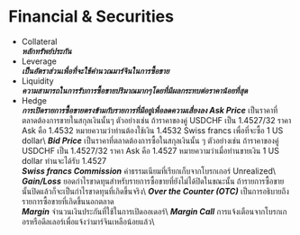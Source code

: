 # Financial & Securities 
- Collateral\
***หลักทรัพย์ประกัน*** 
- Leverage\
***เป็นอัตราส่วนเพื่อที่จะใช้คำนวณมาร์จินในการซื้อขาย***
- Liquidity\
***ความสามารถในการรับการซื้อขายปริมาณมากๆโดยที่มีผลกระทบต่อราคาน้อยที่สุด***
- Hedge\
***การเปิดรายการซื้อขายตรงข้ามกับรายการที่มีอยู่เพื่อลดความเสี่ยงลง***
***Ask Price*** เป็นราคาที่ตลาดต้องการขายในสกุลเงินนั้นๆ ตัวอย่างเช่น ถ้าราคาของคู่ USDCHF เป็น 1.4527/32 ราคา Ask คือ 1.4532 หมายความว่าท่านต้องใช้เงิน 1.4532 Swiss francs เพื่อที่จะซื้อ 1 US dollar\ 
***Bid Price*** เป็นราคาที่ตลาดต้องการซื้อในสกุลเงินนั้น ๆ ตัวอย่างเช่น ถ้าราคาของคู่ USDCHF เป็น 1.4527/32 ราคา Ask คือ 1.4527 หมายความว่าเมื่อท่านขายเงิน 1 US dollar ท่านจะได้รับ 1.4527\
***Swiss francs Commission*** ค่าธรรมเนียมที่เรียกเก็บจากโบรกเกอร์ Unrealized\ 
***Gain/Loss*** ยอดกำไรขาดทุนสำหรับรายการซื้อขายที่ยังไม่ได้ปิดในขณะนั้น ถ้ารายการซื้อขายนั้นปิดแล้วก็จะเป็นกำไรขาดทุนที่เกิดขึ้นจริง\ 
***Over the Counter (OTC)*** เป็นการอธิบายถึงรายการซื้อขายที่เกิดขึ้นนอกตลาด\
***Margin*** จำนวนเงินประกันที่ใช้ในการเปิดออเดอร์\ 
***Margin Call*** การแจ้งเตือนจากโบรกเกอรหรือดีลเลอร์เพื่อแจ้งว่ามาร์จินเหลือน้อยแล้ว\
